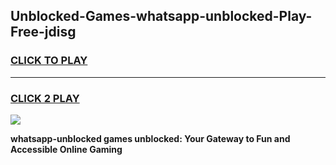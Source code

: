 
## Unblocked-Games-whatsapp-unblocked-Play-Free-jdisg
<h3>
<a href="https://premium76.site?title=whatsapp-unblocked&ref=21A">CLICK TO PLAY</a></h3>
<hr>

<h3>
<a href="https://premium76.site?title=whatsapp-unblocked&ref=21A">CLICK 2 PLAY</a>
  
</h3>

<a href="https://premium76.site?title=whatsapp-unblocked&ref=21A"><img src="https://clearcache.store/games.png"></a>


**whatsapp-unblocked games unblocked: Your Gateway to Fun and Accessible Online Gaming**
